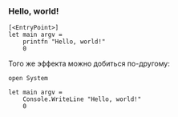 ﻿### Hello, world!

```f#
[<EntryPoint>]
let main argv =
    printfn "Hello, world!"
    0
```

Того же эффекта можно добиться по-другому:

```f#
open System

let main argv =
    Console.WriteLine "Hello, world!"
    0
```
